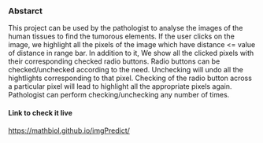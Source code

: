 ### Abstarct
This project can be used by the pathologist to analyse the images of the human tissues to find the tumorous elements. If the user clicks on the image, we highlight all the pixels of the image which have distance <= value of distance in range bar. In addition to it, We show all the clicked pixels with their corresponding checked radio buttons. Radio buttons can be checked/unchecked according to the need. Unchecking will undo all the hightlights corresponding to that pixel. Checking of the radio button across a particular pixel will lead to highlight all the appropriate pixels again. Pathologist can perform checking/unchecking any number of times.

#### Link to check it live
https://mathbiol.github.io/imgPredict/

